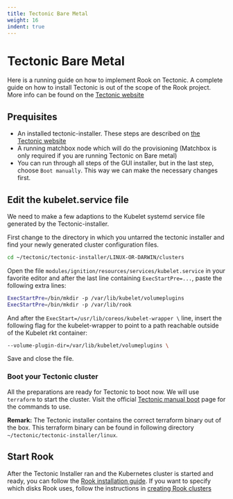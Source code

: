 ```yaml
---
title: Tectonic Bare Metal
weight: 16
indent: true
---
```


# Tectonic Bare Metal
Here is a running guide on how to implement Rook on Tectonic. A complete guide on how to install Tectonic is out of the scope of the Rook project. More info can be found on the [Tectonic website](https://coreos.com/tectonic/docs/latest/)

## Prequisites
- An installed tectonic-installer. These steps are described on [the Tectonic website](https://coreos.com/tectonic/docs/latest/install/bare-metal/#4-tectonic-installer)
- A running matchbox node which will do the provisioning (Matchbox is only required if you are running Tectonic on Bare metal)
- You can run through all steps of the GUI installer, but in the last step, choose `Boot manually`. This way we can make the necessary changes first.

## Edit the kubelet.service file
We need to make a few adaptions to the Kubelet systemd service file generated by the Tectonic-installer.

First change to the directory in which you untarred the tectonic installer and find your newly generated cluster configuration files.

```bash
cd ~/tectonic/tectonic-installer/LINUX-OR-DARWIN/clusters
```


Open the file `modules/ignition/resources/services/kubelet.service` in your favorite editor and after the last line containing `ExecStartPre=...`, paste the following extra lines:

```bash
ExecStartPre=/bin/mkdir -p /var/lib/kubelet/volumeplugins
ExecStartPre=/bin/mkdir -p /var/lib/rook
```

And after the `ExecStart=/usr/lib/coreos/kubelet-wrapper \` line, insert the following flag for the kubelet-wrapper to point to a path reachable outside of the Kubelet rkt container:

```bash
--volume-plugin-dir=/var/lib/kubelet/volumeplugins \
```

Save and close the file.

### Boot your Tectonic cluster
All the preparations are ready for Tectonic to boot now. We will use `terraform` to start the cluster.
Visit the official [Tectonic manual boot](https://coreos.com/tectonic/docs/latest/install/aws/manual-boot.html#deploy-the-cluster) page for the commands to use.

**Remark:** The Tectonic installer contains the correct terraform binary out of the box. This terraform binary can be found in following directory `~/tectonic/tectonic-installer/linux`.

## Start Rook
After the Tectonic Installer ran and the Kubernetes cluster is started and ready, you can follow the [Rook installation guide](quickstart.md).
If you want to specify which disks Rook uses, follow the instructions in [creating Rook clusters](cluster-crd.md)

